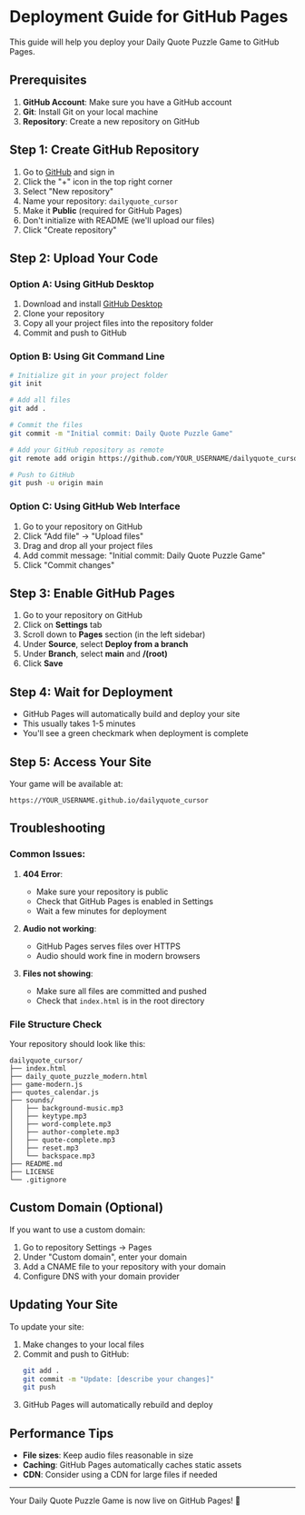 # Deployment Guide for GitHub Pages

This guide will help you deploy your Daily Quote Puzzle Game to GitHub Pages.

## Prerequisites

1. **GitHub Account**: Make sure you have a GitHub account
2. **Git**: Install Git on your local machine
3. **Repository**: Create a new repository on GitHub

## Step 1: Create GitHub Repository

1. Go to [GitHub](https://github.com) and sign in
2. Click the "+" icon in the top right corner
3. Select "New repository"
4. Name your repository: `dailyquote_cursor`
5. Make it **Public** (required for GitHub Pages)
6. Don't initialize with README (we'll upload our files)
7. Click "Create repository"

## Step 2: Upload Your Code

### Option A: Using GitHub Desktop
1. Download and install [GitHub Desktop](https://desktop.github.com/)
2. Clone your repository
3. Copy all your project files into the repository folder
4. Commit and push to GitHub

### Option B: Using Git Command Line
```bash
# Initialize git in your project folder
git init

# Add all files
git add .

# Commit the files
git commit -m "Initial commit: Daily Quote Puzzle Game"

# Add your GitHub repository as remote
git remote add origin https://github.com/YOUR_USERNAME/dailyquote_cursor.git

# Push to GitHub
git push -u origin main
```

### Option C: Using GitHub Web Interface
1. Go to your repository on GitHub
2. Click "Add file" → "Upload files"
3. Drag and drop all your project files
4. Add commit message: "Initial commit: Daily Quote Puzzle Game"
5. Click "Commit changes"

## Step 3: Enable GitHub Pages

1. Go to your repository on GitHub
2. Click on **Settings** tab
3. Scroll down to **Pages** section (in the left sidebar)
4. Under **Source**, select **Deploy from a branch**
5. Under **Branch**, select **main** and **/(root)**
6. Click **Save**

## Step 4: Wait for Deployment

- GitHub Pages will automatically build and deploy your site
- This usually takes 1-5 minutes
- You'll see a green checkmark when deployment is complete

## Step 5: Access Your Site

Your game will be available at:
```
https://YOUR_USERNAME.github.io/dailyquote_cursor
```

## Troubleshooting

### Common Issues:

1. **404 Error**: 
   - Make sure your repository is public
   - Check that GitHub Pages is enabled in Settings
   - Wait a few minutes for deployment

2. **Audio not working**:
   - GitHub Pages serves files over HTTPS
   - Audio should work fine in modern browsers

3. **Files not showing**:
   - Make sure all files are committed and pushed
   - Check that `index.html` is in the root directory

### File Structure Check

Your repository should look like this:
```
dailyquote_cursor/
├── index.html
├── daily_quote_puzzle_modern.html
├── game-modern.js
├── quotes_calendar.js
├── sounds/
│   ├── background-music.mp3
│   ├── keytype.mp3
│   ├── word-complete.mp3
│   ├── author-complete.mp3
│   ├── quote-complete.mp3
│   ├── reset.mp3
│   └── backspace.mp3
├── README.md
├── LICENSE
└── .gitignore
```

## Custom Domain (Optional)

If you want to use a custom domain:

1. Go to repository Settings → Pages
2. Under "Custom domain", enter your domain
3. Add a CNAME file to your repository with your domain
4. Configure DNS with your domain provider

## Updating Your Site

To update your site:

1. Make changes to your local files
2. Commit and push to GitHub:
   ```bash
   git add .
   git commit -m "Update: [describe your changes]"
   git push
   ```
3. GitHub Pages will automatically rebuild and deploy

## Performance Tips

- **File sizes**: Keep audio files reasonable in size
- **Caching**: GitHub Pages automatically caches static assets
- **CDN**: Consider using a CDN for large files if needed

---

Your Daily Quote Puzzle Game is now live on GitHub Pages! 🎉 